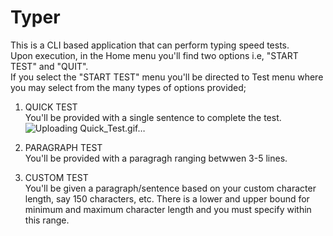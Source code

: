 # Typer
This is a CLI based application that can perform typing speed tests.  
Upon execution, in the Home menu you'll find two options i.e, "START TEST" and "QUIT".  
If you select the "START TEST" menu you'll be directed to Test menu where you may select from the many types of options provided;  
  
1. QUICK TEST  
  You'll be provided with a single sentence to complete the test. 
  ![Uploading Quick_Test.gif…]()
  
2. PARAGRAPH TEST  
  You'll be provided with a paragragh ranging betwwen 3-5 lines.
  
3. CUSTOM TEST  
  You'll be given a paragraph/sentence based on your custom character length, say 150 characters, etc. There is a lower and upper bound for minimum and maximum character length and you must specify within this range.
  
